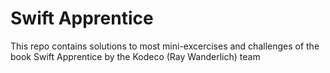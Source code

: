 # Swift Apprentice

This repo contains solutions to most mini-excercises and challenges of the book Swift Apprentice by the Kodeco (Ray Wanderlich) team
